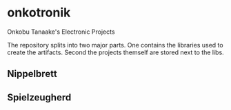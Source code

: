# onkotronik
Onkobu Tanaake's Electronic Projects

The repository splits into two major parts. One contains the libraries used
to create the artifacts. Second the projects themself are stored next to the
libs.

## Nippelbrett

## Spielzeugherd

